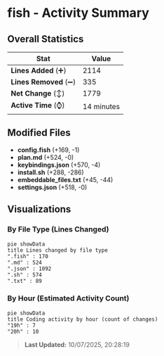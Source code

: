 # fish - Activity Summary 

## Overall Statistics

| Stat                   | Value                                                             |
| ---------------------- | ----------------------------------------------------------------- |
| **Lines Added** (➕)   | 2114                                          |
| **Lines Removed** (➖) | 335                                        |
| **Net Change** (↕)    | 1779                |
| **Active Time** (⌚)   | 14 minutes |


## Modified Files
- **config.fish** (+169, -1)
- **plan.md** (+524, -0)
- **keybindings.json** (+570, -4)
- **install.sh** (+288, -286)
- **embeddable_files.txt** (+45, -44)
- **settings.json** (+518, -0)

## Visualizations

### By File Type (Lines Changed)

```mermaid
pie showData
title Lines changed by file type
".fish" : 170
".md" : 524
".json" : 1092
".sh" : 574
".txt" : 89
```

### By Hour (Estimated Activity Count)

```mermaid
pie showData
title Coding activity by hour (count of changes)
"19h" : 7
"20h" : 10
```


> **Last Updated:** 10/07/2025, 20:28:19